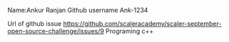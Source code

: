 Name:Ankur Ranjan 
Github username Ank-1234

Url of github issue https://github.com/scaleracademy/scaler-september-open-source-challenge/issues/9
Programing c++
